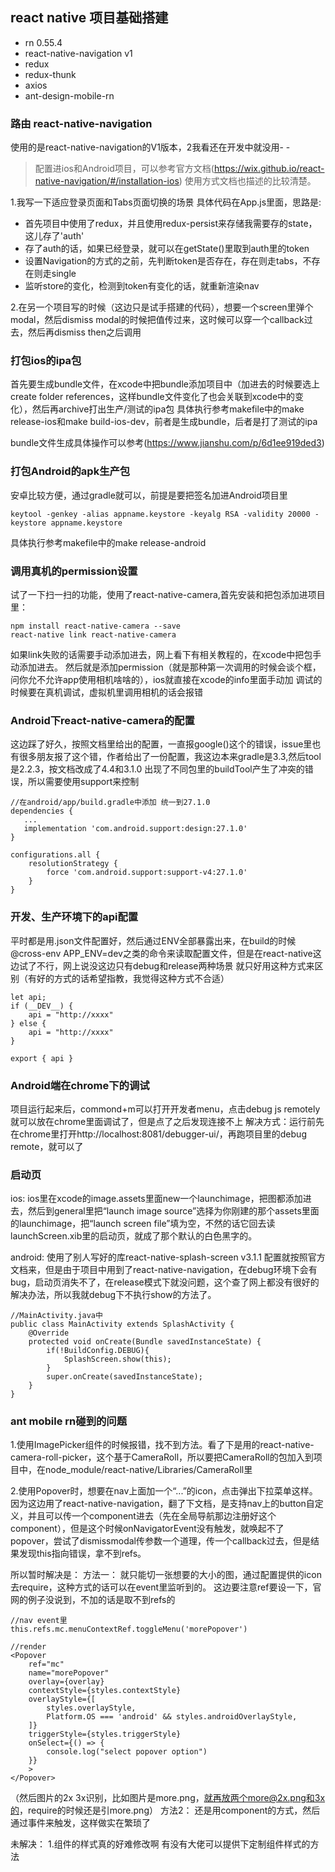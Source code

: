 ## react native 项目基础搭建

- rn 0.55.4
- react-native-navigation v1
- redux
- redux-thunk
- axios
- ant-design-mobile-rn

### 路由 react-native-navigation
使用的是react-native-navigation的V1版本，2我看还在开发中就没用- -
> 配置进ios和Android项目，可以参考官方文档(https://wix.github.io/react-native-navigation/#/installation-ios)
使用方式文档也描述的比较清楚。

1.我写一下适应登录页面和Tabs页面切换的场景
具体代码在App.js里面，思路是:
- 首先项目中使用了redux，并且使用redux-persist来存储我需要存的state，这儿存了'auth'
- 存了auth的话，如果已经登录，就可以在getState()里取到auth里的token
- 设置Navigation的方式的之前，先判断token是否存在，存在则走tabs，不存在则走single
- 监听store的变化，检测到token有变化的话，就重新渲染nav

2.在另一个项目写的时候（这边只是试手搭建的代码），想要一个screen里弹个modal，然后dismiss modal的时候把值传过来，这时候可以穿一个callback过去，然后再dismiss then之后调用

### 打包ios的ipa包
首先要生成bundle文件，在xcode中把bundle添加项目中（加进去的时候要选上create folder references，这样bundle文件变化了也会关联到xcode中的变化），然后再archive打出生产/测试的ipa包
具体执行参考makefile中的make release-ios和make build-ios-dev，前者是生成bundle，后者是打了测试的ipa

bundle文件生成具体操作可以参考(https://www.jianshu.com/p/6d1ee919ded3)

### 打包Android的apk生产包
安卓比较方便，通过gradle就可以，前提是要把签名加进Android项目里
```
keytool -genkey -alias appname.keystore -keyalg RSA -validity 20000 -keystore appname.keystore
```
具体执行参考makefile中的make release-android

### 调用真机的permission设置
试了一下扫一扫的功能，使用了react-native-camera,首先安装和把包添加进项目里：
```
npm install react-native-camera --save
react-native link react-native-camera
```
如果link失败的话需要手动添加进去，网上看下有相关教程的，在xcode中把包手动添加进去。
然后就是添加permission（就是那种第一次调用的时候会谈个框，问你允不允许app使用相机啥啥的），ios就直接在xcode的info里面手动加
调试的时候要在真机调试，虚拟机里调用相机的话会报错

### Android下react-native-camera的配置
这边踩了好久，按照文档里给出的配置，一直报google()这个的错误，issue里也有很多朋友报了这个错，作者给出了一份配置，我这边本来gradle是3.3,然后tool是2.2.3，按文档改成了4.4和3.1.0
出现了不同包里的buildTool产生了冲突的错误，所以需要使用support来控制
```
//在android/app/build.gradle中添加 统一到27.1.0
dependencies {
   ...
   implementation 'com.android.support:design:27.1.0'
}

configurations.all {
    resolutionStrategy {
        force 'com.android.support:support-v4:27.1.0'
    }
}
```

### 开发、生产环境下的api配置
平时都是用.json文件配置好，然后通过ENV全部暴露出来，在build的时候@cross-env APP_ENV=dev之类的命令来读取配置文件，但是在react-native这边试了不行，网上说没这边只有debug和release两种场景
就只好用这种方式来区别（有好的方式的话希望指教，我觉得这种方式不合适）
```
let api;
if (__DEV__) {
    api = "http://xxxx"
} else {
    api = "http://xxxx"
}

export { api }
```

### Android端在chrome下的调试
项目运行起来后，commond+m可以打开开发者menu，点击debug js remotely就可以放在chrome里面调试了，但是点了之后发现连接不上
解决方式：运行前先在chrome里打开http://localhost:8081/debugger-ui/，再跑项目里的debug remote，就可以了

### 启动页
ios:
ios里在xcode的image.assets里面new一个launchimage，把图都添加进去，然后到general里把“launch image source”选择为你刚建的那个assets里面的launchimage，把“launch screen file”填为空，不然的话它回去读launchScreen.xib里的启动页，就成了那个默认的白色黑字的。

android:
使用了别人写好的库react-native-splash-screen v3.1.1
配置就按照官方文档来，但是由于项目中用到了react-native-navigation，在debug环境下会有bug，启动页消失不了，在release模式下就没问题，这个查了网上都没有很好的解决办法，所以我就debug下不执行show的方法了。
```
//MainActivity.java中
public class MainActivity extends SplashActivity {
    @Override
    protected void onCreate(Bundle savedInstanceState) {
        if(!BuildConfig.DEBUG){
            SplashScreen.show(this);
        }
        super.onCreate(savedInstanceState);
    }
}
```

### ant mobile rn碰到的问题

1.使用ImagePicker组件的时候报错，找不到方法。看了下是用的react-native-camera-roll-picker，这个基于CameraRoll，所以要把CameraRoll的包加入到项目中，在node_module/react-native/Libraries/CameraRoll里

2.使用Popover时，想要在nav上面加一个“...”的icon，点击弹出下拉菜单这样。因为这边用了react-native-navigation，翻了下文档，是支持nav上的button自定义，并且可以传一个component进去（先在全局导航那边注册好这个component），但是这个时候onNavigatorEvent没有触发，就唤起不了popover，尝试了dismissmodal传参数一个道理，传一个callback过去，但是结果发现this指向错误，拿不到refs。

所以暂时解决是：
方法一：
就只能切一张想要的大小的图，通过配置提供的icon去require，这种方式的话可以在event里监听到的。
这边要注意ref要设一下，官网的例子没说到，不加的话是取不到refs的
```
//nav event里
this.refs.mc.menuContextRef.toggleMenu('morePopover')

//render
<Popover
    ref="mc"
    name="morePopover"
    overlay={overlay}
    contextStyle={styles.contextStyle}
    overlayStyle={[
        styles.overlayStyle,
        Platform.OS === 'android' && styles.androidOverlayStyle,
    ]}
    triggerStyle={styles.triggerStyle}
    onSelect={() => {
        console.log("select popover option")
    }}
    >
</Popover>
```
（然后图片的2x 3x识别，比如图片是more.png，就再放两个more@2x.png和3x的，require的时候还是引more.png）
方法2：
还是用component的方式，然后通过事件来触发，这样做实在繁琐了

未解决：
1.组件的样式真的好难修改啊 有没有大佬可以提供下定制组件样式的方法